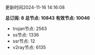 更新时间2024-11-16 14:16:08

**总订阅: 8**
**总节点: 10843**
**有效节点: 10046**
- trojan节点: 2563
- ss节点: 1336
- ssr节点: 12
- v2ray节点: 6135
